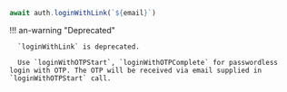 ```js
await auth.loginWithLink(`${email}`)
```

!!! an-warning "Deprecated"

      `loginWithLink` is deprecated.

      Use `loginWithOTPStart`, `loginWithOTPComplete` for passwordless login with OTP. The OTP will be received via email supplied in `loginWithOTPStart` call.

